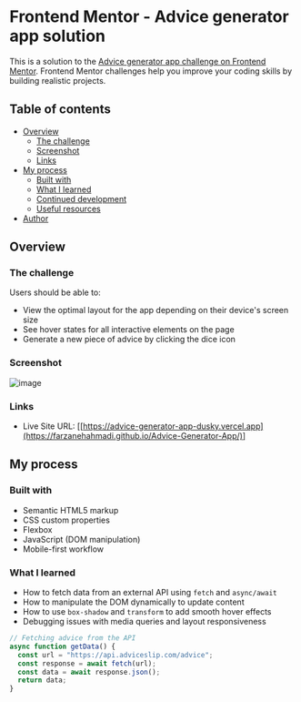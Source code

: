 # Frontend Mentor - Advice generator app solution

This is a solution to the [Advice generator app challenge on Frontend Mentor](https://www.frontendmentor.io/challenges/advice-generator-app-QdUG-13db). Frontend Mentor challenges help you improve your coding skills by building realistic projects.

## Table of contents

- [Overview](#overview)
  - [The challenge](#the-challenge)
  - [Screenshot](#screenshot)
  - [Links](#links)
- [My process](#my-process)
  - [Built with](#built-with)
  - [What I learned](#what-i-learned)
  - [Continued development](#continued-development)
  - [Useful resources](#useful-resources)
- [Author](#author)

## Overview

### The challenge

Users should be able to:

- View the optimal layout for the app depending on their device's screen size
- See hover states for all interactive elements on the page
- Generate a new piece of advice by clicking the dice icon

### Screenshot

![image](https://github.com/user-attachments/assets/5145069a-4673-4288-ba4d-b3c8cca1c84c)


### Links

<!-- - Solution URL: [Frontend Mentor Solution Page](https://www.frontendmentor.io/solutions/advice-generator-app-using-js-and-css-flexbox-grid-ABC123) Replace with your actual solution URL -->
- Live Site URL: [[https://advice-generator-app-dusky.vercel.app](https://farzanehahmadi.github.io/Advice-Generator-App/)]

## My process

### Built with

- Semantic HTML5 markup
- CSS custom properties
- Flexbox
- JavaScript (DOM manipulation)
- Mobile-first workflow

### What I learned

- How to fetch data from an external API using `fetch` and `async/await`
- How to manipulate the DOM dynamically to update content
- How to use `box-shadow` and `transform` to add smooth hover effects
- Debugging issues with media queries and layout responsiveness

```js
// Fetching advice from the API
async function getData() {
  const url = "https://api.adviceslip.com/advice";
  const response = await fetch(url);
  const data = await response.json();
  return data;
}
